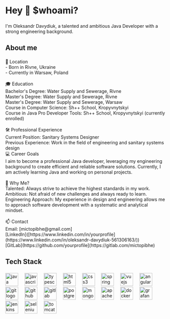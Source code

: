 <h1 align="left">Hey 👋 $whoami?</h1>

###

<p align="left">I'm Oleksandr Davydiuk, a talented and ambitious Java Developer with a strong engineering background.</p>

###

<h2 align="left">About me</h2>

###

<p align="left">📍 Location<br>- Born in Rivne, Ukraine<br>- Currently in Warsaw, Poland<br><br>🎓 Education<br>Bachelor's Degree: Water Supply and Sewerage, Rivne<br>Master's Degree: Water Supply and Sewerage, Rivne<br>Master's Degree: Water Supply and Sewerage, Warsaw<br>Course in Computer Science: Sh++ School, Kropyvnytskyi<br>Course in Java Pro Developer Tools: Sh++ School, Kropyvnytskyi (currently enrolled)<br><br>🛠️ Professional Experience<br>Current Position: Sanitary Systems Designer<br>Previous Experience: Work in the field of engineering and sanitary systems design<br>💻 Career Goals<br>I aim to become a professional Java developer, leveraging my engineering background to create efficient and reliable software solutions. Currently, I am actively learning Java and working on personal projects.<br><br>🚀 Why Me?<br>Talented: Always strive to achieve the highest standards in my work.<br>Ambitious: Not afraid of new challenges and always ready to learn.<br>Engineering Approach: My experience in design and engineering allows me to approach software development with a systematic and analytical mindset.<br><br>📫 Contact<br>Email: [mictopibhe@gmail.com]<br>[LinkedIn]([https://www.linkedin.com/in/yourprofile](https://www.linkedin.com/in/oleksandr-davydiuk-561306163/))<br>[GitLab](https://github.com/yourprofile](https://gitlab.com/mictopibhe)</p>

###

<h2 align="left">Tech Stack</h2>

###

<div align="left">
  <img src="https://cdn.jsdelivr.net/gh/devicons/devicon/icons/java/java-original.svg" height="40" alt="java logo"  />
  <img width="12" />
  <img src="https://cdn.jsdelivr.net/gh/devicons/devicon/icons/javascript/javascript-original.svg" height="40" alt="javascript logo"  />
  <img width="12" />
  <img src="https://cdn.jsdelivr.net/gh/devicons/devicon/icons/typescript/typescript-original.svg" height="40" alt="typescript logo"  />
  <img width="12" />
  <img src="https://cdn.jsdelivr.net/gh/devicons/devicon/icons/html5/html5-original.svg" height="40" alt="html5 logo"  />
  <img width="12" />
  <img src="https://cdn.jsdelivr.net/gh/devicons/devicon/icons/css3/css3-original.svg" height="40" alt="css3 logo"  />
  <img width="12" />
  <img src="https://cdn.jsdelivr.net/gh/devicons/devicon/icons/spring/spring-original.svg" height="40" alt="spring logo"  />
  <img width="12" />
  <img src="https://cdn.jsdelivr.net/gh/devicons/devicon/icons/vuejs/vuejs-original.svg" height="40" alt="vuejs logo"  />
  <img width="12" />
  <img src="https://cdn.jsdelivr.net/gh/devicons/devicon/icons/angularjs/angularjs-original.svg" height="40" alt="angularjs logo"  />
  <img width="12" />
  <img src="https://cdn.jsdelivr.net/gh/devicons/devicon/icons/git/git-original.svg" height="40" alt="git logo"  />
  <img width="12" />
  <img src="https://cdn.jsdelivr.net/gh/devicons/devicon/icons/github/github-original.svg" height="40" alt="github logo"  />
  <img width="12" />
  <img src="https://cdn.jsdelivr.net/gh/devicons/devicon/icons/gitlab/gitlab-original.svg" height="40" alt="gitlab logo"  />
  <img width="12" />
  <img src="https://cdn.jsdelivr.net/gh/devicons/devicon/icons/postgresql/postgresql-original.svg" height="40" alt="postgresql logo"  />
  <img width="12" />
  <img src="https://cdn.jsdelivr.net/gh/devicons/devicon/icons/mongodb/mongodb-original.svg" height="40" alt="mongodb logo"  />
  <img width="12" />
  <img src="https://cdn.jsdelivr.net/gh/devicons/devicon/icons/apachekafka/apachekafka-original.svg" height="40" alt="apachekafka logo"  />
  <img width="12" />
  <img src="https://cdn.jsdelivr.net/gh/devicons/devicon/icons/docker/docker-original.svg" height="40" alt="docker logo"  />
  <img width="12" />
  <img src="https://cdn.jsdelivr.net/gh/devicons/devicon/icons/grafana/grafana-original.svg" height="40" alt="grafana logo"  />
  <img width="12" />
  <img src="https://cdn.jsdelivr.net/gh/devicons/devicon/icons/jenkins/jenkins-line.svg" height="40" alt="jenkins logo"  />
  <img width="12" />
  <img src="https://cdn.jsdelivr.net/gh/devicons/devicon/icons/selenium/selenium-original.svg" height="40" alt="selenium logo"  />
  <img width="12" />
  <img src="https://cdn.jsdelivr.net/gh/devicons/devicon/icons/tomcat/tomcat-original.svg" height="40" alt="tomcat logo"  />
</div>

###
